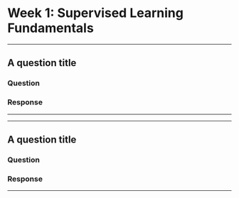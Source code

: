 # Week 1: Supervised Learning Fundamentals 


--------------------------------------------------------------------------
## A question title 

### Question 

### Response

--------------------------------------------------------------------------

--------------------------------------------------------------------------
## A question title 

### Question 

### Response

--------------------------------------------------------------------------
